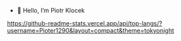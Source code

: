 - 👋 Hello, I’m Piotr Klocek

https://github-readme-stats.vercel.app/api/top-langs/?username=Pioter1290&layout=compact&theme=tokyonight
